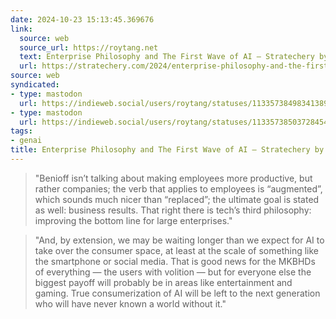```yaml
---
date: 2024-10-23 15:13:45.369676
link:
  source: web
  source_url: https://roytang.net
  text: Enterprise Philosophy and The First Wave of AI – Stratechery by Ben Thompson
  url: https://stratechery.com/2024/enterprise-philosophy-and-the-first-wave-of-ai/
source: web
syndicated:
- type: mastodon
  url: https://indieweb.social/users/roytang/statuses/113357384983413896
- type: mastodon
  url: https://indieweb.social/users/roytang/statuses/113357385037284540
tags:
- genai
title: Enterprise Philosophy and The First Wave of AI – Stratechery by Ben Thompson
---
```


> "Benioff isn’t talking about making employees more productive, but rather companies; the verb that applies to employees is “augmented”, which sounds much nicer than “replaced”; the ultimate goal is stated as well: business results. That right there is tech’s third philosophy: improving the bottom line for large enterprises."
<!--sep-->
> "And, by extension, we may be waiting longer than we expect for AI to take over the consumer space, at least at the scale of something like the smartphone or social media. That is good news for the MKBHDs of everything — the users with volition — but for everyone else the biggest payoff will probably be in areas like entertainment and gaming. True consumerization of AI will be left to the next generation who will have never known a world without it."